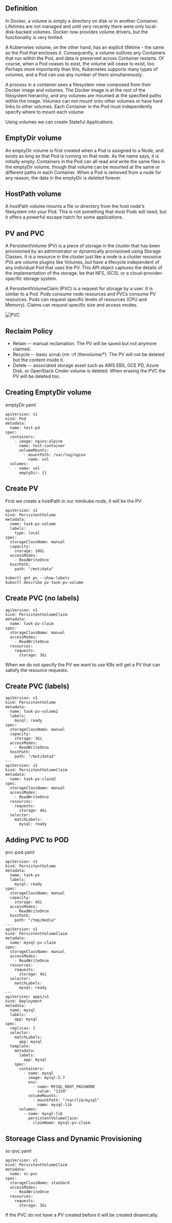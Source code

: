 ## Definition

In Docker, a volume is simply a directory on disk or in another Container. Lifetimes are not managed and until very recently there were only local-disk-backed volumes. Docker now provides volume drivers, but the functionality is very limited.

A Kubernetes volume, on the other hand, has an explicit lifetime - the same as the Pod that encloses it. Consequently, a volume outlives any Containers that run within the Pod, and data is preserved across Container restarts. Of course, when a Pod ceases to exist, the volume will cease to exist, too. Perhaps more importantly than this, Kubernetes supports many types of volumes, and a Pod can use any number of them simultaneously.

A process in a container sees a filesystem view composed from their Docker image and volumes. The Docker image is at the root of the filesystem hierarchy, and any volumes are mounted at the specified paths within the image. Volumes can not mount onto other volumes or have hard links to other volumes. Each Container in the Pod must independently specify where to mount each volume.

Using volumes we can create Stateful Applications.

## EmptyDir volume

An emptyDir volume is first created when a Pod is assigned to a Node, and exists as long as that Pod is running on that node. As the name says, it is initially empty. Containers in the Pod can all read and write the same files in the emptyDir volume, though that volume can be mounted at the same or different paths in each Container. When a Pod is removed from a node for any reason, the data in the emptyDir is deleted forever.

## HostPath volume

A hostPath volume mounts a file or directory from the host node's filesystem into your Pod. This is not something that most Pods will need, but it offers a powerful escape hatch for some applications.

## PV and PVC

A PersistentVolume (PV) is a piece of storage in the cluster that has been provisioned by an administrator or dynamically provisioned using Storage Classes. It is a resource in the cluster just like a node is a cluster resource. PVs are volume plugins like Volumes, but have a lifecycle independent of any individual Pod that uses the PV. This API object captures the details of the implementation of the storage, be that NFS, iSCSI, or a cloud-provider-specific storage system.

A PersistentVolumeClaim (PVC) is a request for storage by a user. It is similar to a Pod. Pods consume node resources and PVCs consume PV resources. Pods can request specific levels of resources (CPU and Memory). Claims can request specific size and access modes.

![PVC](./images/pvc.png)


## Reclaim Policy

- Retain -- manual reclamation. The PV will be saved but not anymore claimed.
- Recycle -- basic scrub (rm -rf /thevolume/*). The PV will not be deleted but the content inside it.
- Delete -- associated storage asset such as AWS EBS, GCE PD, Azure Disk, or OpenStack Cinder volume is deleted. When erasing the PVC the PV will be deleted too.

## Creating EmptyDir volume

emptyDir.yaml

```
apiVersion: v1
kind: Pod
metadata:
  name: test-pd
spec:
  containers:
    - image: nginx:alpine
      name: test-container
      volumeMounts:
        - mountPath: /var/log/nginx
          name: vol
  volumes:
    - name: vol
      emptyDir: {}
```

## Create PV

First we create a hostPath in our minikube node, it will be the PV:

```
apiVersion: v1
kind: PersistentVolume
metadata:
  name: task-pv-volume
  labels:
    type: local
spec:
  storageClassName: manual
  capacity:
    storage: 10Gi
  accessModes:
    - ReadWriteOnce
  hostPath:
    path: "/mnt/data"
```

`kubectl get pv --show-labels`  
`kubectl describe pv task-pv-volume`  

## Create PVC (no labels)

```
apiVersion: v1
kind: PersistentVolumeClaim
metadata:
  name: task-pv-claim
spec:
  storageClassName: manual
  accessModes:
    - ReadWriteOnce
  resources:
    requests:
      storage: 3Gi
```
When we do not specify the PV we want to use K8s will get a PV that can satisfy the resource requests.

## Create PVC (labels)

```
apiVersion: v1
kind: PersistentVolume
metadata:
  name: task-pv-volume2
  labels:
    mysql: ready
spec:
  storageClassName: manual
  capacity:
    storage: 3Gi
  accessModes:
    - ReadWriteOnce
  hostPath:
    path: "/mnt/data2"
---
apiVersion: v1
kind: PersistentVolumeClaim
metadata:
  name: task-pv-claim2
spec:
  storageClassName: manual
  accessModes:
    - ReadWriteOnce
  resources:
    requests:
      storage: 4Gi
  selector: 
    matchLabels: 
      mysql: ready

```

## Adding PVC to POD

pvc-pod.yaml
```
apiVersion: v1
kind: PersistentVolume
metadata:
  name: task-pv
  labels:
    mysql: ready
spec:
  storageClassName: manual
  capacity:
    storage: 4Gi
  accessModes:
    - ReadWriteOnce
  hostPath:
    path: "/tmp/media"
---
apiVersion: v1
kind: PersistentVolumeClaim
metadata:
  name: mysql-pv-claim
spec:
  storageClassName: manual
  accessModes:
    - ReadWriteOnce
  resources:
    requests:
      storage: 4Gi
  selector: 
    matchLabels: 
      mysql: ready
---
apiVersion: apps/v1
kind: Deployment
metadata:
  name: mysql
  labels:
    app: mysql
spec:
  replicas: 1
  selector:
    matchLabels:
      app: mysql
  template:
    metadata:
      labels:
        app: mysql
    spec:
      containers:
        - name: mysql
          image: mysql:5.7
          env:
            - name: MYSQL_ROOT_PASSWORD
              value: "1234"
          volumeMounts:
            - mountPath: "/var/lib/mysql"
              name: mysql-lib
      volumes:
        - name: mysql-lib
          persistentVolumeClaim:
            claimName: mysql-pv-claim
```

## Storeage Class and Dynamic Provisioning

sc-pvc.yaml
```
apiVersion: v1
kind: PersistentVolumeClaim
metadata:
  name: sc-pvc
spec:
  storageClassName: standard
  accessModes:
    - ReadWriteOnce
  resources:
    requests:
      storage: 3Gi
```

If the PVC do not have a PV created before it will be created dinamically.

